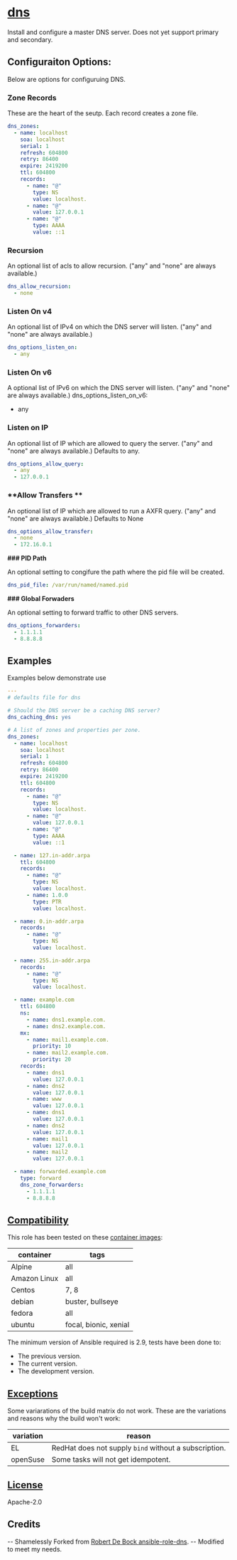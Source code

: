 # [dns](#dns)

Install and configure a master DNS server. Does not yet support primary and secondary. 



## Configuraiton Options:
Below are options for configuruing DNS. 


### **Zone Records**
These are the heart of the seutp. Each record creates a zone file. 

```yaml
dns_zones:
  - name: localhost
    soa: localhost
    serial: 1
    refresh: 604800
    retry: 86400
    expire: 2419200
    ttl: 604800
    records:
      - name: "@"
        type: NS
        value: localhost.
      - name: "@"
        value: 127.0.0.1
      - name: "@"
        type: AAAA
        value: ::1
```

### **Recursion**
An optional list of acls to allow recursion. ("any" and "none" are always available.)
```yaml
dns_allow_recursion:
  - none
```

### **Listen On v4**
An optional list of IPv4 on which the DNS server will listen. ("any" and "none" are always available.)
```yaml
dns_options_listen_on:
  - any
```

### **Listen On v6**
A optional list of IPv6 on which the DNS server will listen. ("any" and "none" are always available.)
dns_options_listen_on_v6:
  - any

### **Listen on IP**
 An optional list of IP which are allowed to query the server. ("any" and "none" are always available.) Defaults to any.

```yaml
dns_options_allow_query:
  - any
  - 127.0.0.1
```

### **Allow Transfers **
An optional list of IP which are allowed to run a AXFR query. ("any" and "none" are always available.) Defaults to None

```yaml
dns_options_allow_transfer:
  - none
  - 172.16.0.1
```

**### PID Path**

An optional setting to congifure the path where the pid file will be created.
```yaml
dns_pid_file: /var/run/named/named.pid
```

**### Global Forwaders**

An optional setting to forward traffic to other DNS servers.
```yaml
dns_options_forwarders:
  - 1.1.1.1
  - 8.8.8.8
```

## Examples

Examples below demonstrate use

```yaml
---
# defaults file for dns

# Should the DNS server be a caching DNS server?
dns_caching_dns: yes

# A list of zones and properties per zone.
dns_zones:
  - name: localhost
    soa: localhost
    serial: 1
    refresh: 604800
    retry: 86400
    expire: 2419200
    ttl: 604800
    records:
      - name: "@"
        type: NS
        value: localhost.
      - name: "@"
        value: 127.0.0.1
      - name: "@"
        type: AAAA
        value: ::1

  - name: 127.in-addr.arpa
    ttl: 604800
    records:
      - name: "@"
        type: NS
        value: localhost.
      - name: 1.0.0
        type: PTR
        value: localhost.

  - name: 0.in-addr.arpa
    records:
      - name: "@"
        type: NS
        value: localhost.

  - name: 255.in-addr.arpa
    records:
      - name: "@"
        type: NS
        value: localhost.

  - name: example.com
    ttl: 604800
    ns:
      - name: dns1.example.com.
      - name: dns2.example.com.
    mx:
      - name: mail1.example.com.
        priority: 10
      - name: mail2.example.com.
        priority: 20
    records:
      - name: dns1
        value: 127.0.0.1
      - name: dns2
        value: 127.0.0.1
      - name: www
        value: 127.0.0.1
      - name: dns1
        value: 127.0.0.1
      - name: dns2
        value: 127.0.0.1
      - name: mail1
        value: 127.0.0.1
      - name: mail2
        value: 127.0.0.1

  - name: forwarded.example.com
    type: forward
    dns_zone_forwarders:
      - 1.1.1.1
      - 8.8.8.8
```


## [Compatibility](#compatibility)

This role has been tested on these [container images](https://hub.docker.com/u/robertdebock):

|container|tags|
|---------|----|
|Alpine  |all|
|Amazon Linux |all|
|Centos  |7, 8|
|debian |buster, bullseye|
|fedora  |all|
|ubuntu  |focal, bionic, xenial|

The minimum version of Ansible required is 2.9, tests have been done to:

- The previous version.
- The current version.
- The development version.

## [Exceptions](#exceptions)

Some variarations of the build matrix do not work. These are the variations and reasons why the build won't work:

| variation                 | reason                 |
|---------------------------|------------------------|
| EL | RedHat does not supply `bind` without a subscription. |
| openSuse | Some tasks will not get idempotent. |


## [License](#license)

Apache-2.0

## Credits
-- Shamelessly Forked from [Robert De Bock ansible-role-dns](https://github.com/robertdebock/ansible-role-dns). 
-- Modified to meet my needs. 